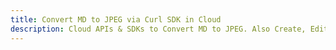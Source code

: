 ---title: Convert MD to JPEG via Curl SDK in Clouddescription: Cloud APIs & SDKs to Convert MD to JPEG. Also Create, Edit & Render Microsoft Word & OpenOffice documents in the Cloud.---